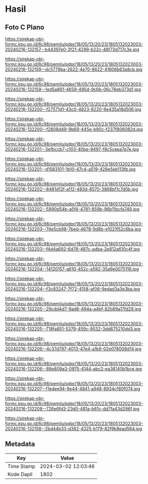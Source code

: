 # Hasil

## Foto C Plano

https://sirekap-obj-formc.kpu.go.id/6c98/pemilu/pdpr/18/05/13/20/23/1805132023003-20240216-132157--b44397e0-3f21-4299-b22c-48f73d717c3e.jpg

https://sirekap-obj-formc.kpu.go.id/6c98/pemilu/pdpr/18/05/13/20/23/1805132023003-20240216-132159--dc5779ba-2622-4e70-8622-41606b63a8cb.jpg

https://sirekap-obj-formc.kpu.go.id/6c98/pemilu/pdpr/18/05/13/20/23/1805132023003-20240216-132159--1ed5a891-4659-495d-9c6b-06c78eb373d1.jpg

https://sirekap-obj-formc.kpu.go.id/6c98/pemilu/pdpr/18/05/13/20/23/1805132023003-20240216-132200--f27571d1-43c0-4823-8220-9e435a18d506.jpg

https://sirekap-obj-formc.kpu.go.id/6c98/pemilu/pdpr/18/05/13/20/23/1805132023003-20240216-132200--f2808d49-9b69-445e-b90c-f237f806082d.jpg

https://sirekap-obj-formc.kpu.go.id/6c98/pemilu/pdpr/18/05/13/20/23/1805132023003-20240216-132201--3efbccb7-c103-40be-9497-f8c5ceea7e7e.jpg

https://sirekap-obj-formc.kpu.go.id/6c98/pemilu/pdpr/18/05/13/20/23/1805132023003-20240216-132201--d1583101-1b10-47c4-a519-428e5eb113fb.jpg

https://sirekap-obj-formc.kpu.go.id/6c98/pemilu/pdpr/18/05/13/20/23/1805132023003-20240216-132202--8481d12f-a112-483d-8570-3868bf1c7d0b.jpg

https://sirekap-obj-formc.kpu.go.id/6c98/pemilu/pdpr/18/05/13/20/23/1805132023003-20240216-132202--5890d54b-a5f4-4781-859b-96b11bcfa749.jpg

https://sirekap-obj-formc.kpu.go.id/6c98/pemilu/pdpr/18/05/13/20/23/1805132023003-20240216-132203--74e5cb98-7bed-4678-9d8b-e1021f52c6ba.jpg

https://sirekap-obj-formc.kpu.go.id/6c98/pemilu/pdpr/18/05/13/20/23/1805132023003-20240216-132203--f4d4a692-6d78-487c-adba-2e812a610c4f.jpg

https://sirekap-obj-formc.kpu.go.id/6c98/pemilu/pdpr/18/05/13/20/23/1805132023003-20240216-132204--14120157-a610-452c-a592-35a9e0075116.jpg

https://sirekap-obj-formc.kpu.go.id/6c98/pemilu/pdpr/18/05/13/20/23/1805132023003-20240216-132204--f3c83247-7f72-4158-af06-9edad3a3e3ba.jpg

https://sirekap-obj-formc.kpu.go.id/6c98/pemilu/pdpr/18/05/13/20/23/1805132023003-20240216-132205--29cdd4d7-9ad8-494a-a4bf-82b89a17fd28.jpg

https://sirekap-obj-formc.kpu.go.id/6c98/pemilu/pdpr/18/05/13/20/23/1805132023003-20240216-132205--718fa851-5379-459c-9532-3dd675210dd3.jpg

https://sirekap-obj-formc.kpu.go.id/6c98/pemilu/pdpr/18/05/13/20/23/1805132023003-20240216-132206--4c37d797-4013-47e4-a1b6-02e078008d14.jpg

https://sirekap-obj-formc.kpu.go.id/6c98/pemilu/pdpr/18/05/13/20/23/1805132023003-20240216-132206--88e809a3-0975-4144-abc2-ea36140b1bce.jpg

https://sirekap-obj-formc.kpu.go.id/6c98/pemilu/pdpr/18/05/13/20/23/1805132023003-20240216-132207--f1edee94-9e44-4841-a948-8934cf80f074.jpg

https://sirekap-obj-formc.kpu.go.id/6c98/pemilu/pdpr/18/05/13/20/23/1805132023003-20240216-132208--726e6fd3-23d0-481a-b61c-dd7fa43d286f.jpg

https://sirekap-obj-formc.kpu.go.id/6c98/pemilu/pdpr/18/05/13/20/23/1805132023003-20240216-132158--2bd44b33-d362-4325-b179-82f9b8ead564.jpg


## Metadata

| Key        | Value               |
| ---------- | ------------------- |
| Time Stamp | 2024-03-02 12:03:46 |
| Kode Dapil | 1802                |



